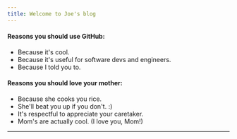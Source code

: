 ```yaml
---
title: Welcome to Joe's blog
---
```


#### Reasons you should use GitHub:
- Because it's cool.
- Because it's useful for software devs and engineers.
- Because I told you to.

#### Reasons you should love your mother:
- Because she cooks you rice.
- She'll beat you up if you don't. :)
- It's respectful to appreciate your caretaker.
- Mom's are actually cool. (I love you, Mom!)

---

